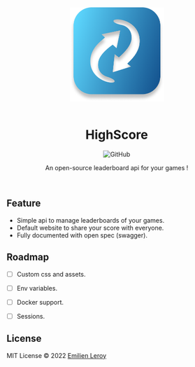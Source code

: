 <div align="center">
  <br/><br/>
  <img src="./.github/logo.png" width="215" />
  <br/><br/>
  
  
  # HighScore

![GitHub](https://img.shields.io/github/license/emilienleroy/highscore)

  An open-source leaderboard api for your games !

  <br/>
</div>


## Feature

- Simple api to manage leaderboards of your games.
- Default website to share your score with everyone.
- Fully documented with open spec (swagger).

## Roadmap

- [ ] Custom css and assets.
- [ ] Env variables.
- [ ] Docker support.
- [ ] Sessions.


## License

MIT License © 2022 [Emilien Leroy](https://github.com/EmilienLeroy)